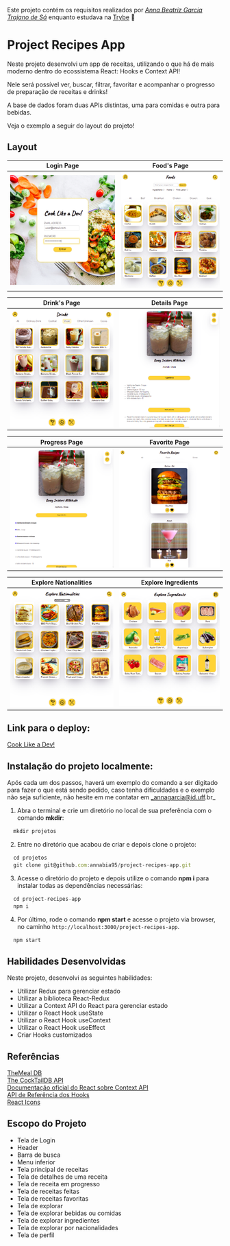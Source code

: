 Este projeto contém os requisitos realizados por _[Anna Beatriz Garcia Trajano de Sá](www.linkedin.com/in/anna-beatriz-trajano-de-sá)_ enquanto estudava na [Trybe](https://www.betrybe.com/) :rocket:

# Project Recipes App

Neste projeto desenvolvi um app de receitas, utilizando o que há de mais moderno dentro do ecossistema React: Hooks e Context API!

Nele será possível ver, buscar, filtrar, favoritar e acompanhar o progresso de preparação de receitas e drinks!

A base de dados foram duas APIs distintas, uma para comidas e outra para bebidas.

Veja o exemplo a seguir do layout do projeto!

## Layout

Login Page            |  Food's Page    
:-------------------------:|:-------------------------:
![Screeshot](./img/login_1.png)  |  ![Screenshot](./img/food-principal.png)

Drink's Page           |  Details Page
:-------------------------:|:-------------------------:
![Screeshot](./img/drink-principle.png)  |  ![Screenshot](./img/drink-detail.png)

Progress Page           |  Favorite Page
:-------------------------:|:-------------------------:
![Screeshot](./img/page-progrees.png)  |  ![Screenshot](./img/favorite-page.png)

Explore Nationalities          |  Explore Ingredients
:-------------------------:|:-------------------------:
![Screeshot](./img/explore-nationa.png)  |  ![Screenshot](./img/explore-ingredientes.png)

## Link para o deploy:
 
 [Cook Like a Dev!](https://project-recipes-app-alpha.vercel.app/)<br>
 
 
## Instalação do projeto localmente:
 
Após cada um dos passos, haverá um exemplo do comando a ser digitado para fazer o que está sendo pedido, caso tenha dificuldades e o exemplo não seja suficiente, não hesite em me contatar em _annagarcia@id.uff.br_ 

1. Abra o terminal e crie um diretório no local de sua preferência com o comando **mkdir**:
```javascript
  mkdir projetos
```

2. Entre no diretório que acabou de criar e depois clone o projeto:
```javascript
  cd projetos
  git clone git@github.com:annabia95/project-recipes-app.git
```

3. Acesse o diretório do projeto e depois utilize o comando **npm i** para instalar todas as dependências necessárias:
```javascript
  cd project-recipes-app
  npm i
```

4. Por último, rode o comando **npm start** e acesse o projeto via browser, no caminho `http://localhost:3000/project-recipes-app`.

```javascript
  npm start
```

## Habilidades Desenvolvidas

Neste projeto, desenvolvi as seguintes habilidades:

 - Utilizar Redux para gerenciar estado
 - Utilizar a biblioteca React-Redux
 - Utilizar a Context API do React para gerenciar estado
 - Utilizar o React Hook useState
 - Utilizar o React Hook useContext
 - Utilizar o React Hook useEffect
 - Criar Hooks customizados
 
 ## Referências
 [TheMeal DB ](https://www.themealdb.com/api.php)<br>
 [The CockTailDB API ](https://www.thecocktaildb.com/api.php)<br>
 [Documentação oficial do React sobre Context API](https://reactjs.org/docs/context.html)<br>
 [API de Referência dos Hooks](https://pt-br.reactjs.org/docs/hooks-reference.html)<br>
 [React Icons](https://react-icons.github.io/react-icons/)<br>


## Escopo do Projeto

 - Tela de Login
 - Header
 - Barra de busca
 - Menu inferior
 - Tela principal de receitas
 - Tela de detalhes de uma receita
 - Tela de receita em progresso
 - Tela de receitas feitas
 - Tela de receitas favoritas
 - Tela de explorar
 - Tela de explorar bebidas ou comidas
 - Tela de explorar ingredientes
 - Tela de explorar por nacionalidades
 - Tela de perfil

